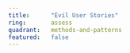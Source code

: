 ```yaml
---
title:      "Evil User Stories"
ring:       assess
quadrant:   methods-and-patterns
featured:   false
---
```

